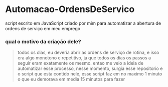 # Automacao-OrdensDeServico
script escrito em JavaScript criado por mim para automatizar a abertura de ordens de serviço em meu emprego


### qual o motivo da criação dele?

> todos os dias, eu deveria abrir as ordens de serviço de rotina, e isso era algo monotono e repetitivo, ja que todos os dias os passos a seguir eram exatamente os mesmo.
 entao me veio a ideia de automatizar esse processo, nesse momento, surgia esse repositorio e o script que esta contido nele, esse script faz em no maximo 1 minuto o que eu demorava em media 15 minutos para fazer
